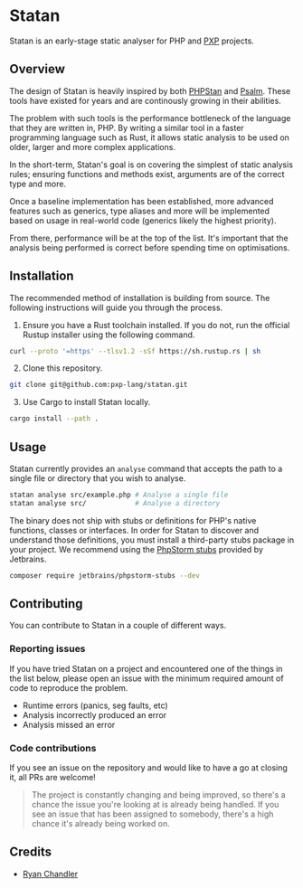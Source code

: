 # Statan

Statan is an early-stage static analyser for PHP and [PXP](https://pxplang.org) projects.

## Overview

The design of Statan is heavily inspired by both [PHPStan](https://phpstan.org) and [Psalm](https://psalm.dev). These tools have existed for years and are continously growing in their abilities.

The problem with such tools is the performance bottleneck of the language that they are written in, PHP. By writing a similar tool in a faster programming language such as Rust, it allows static analysis to be used on older, larger and more complex applications.

In the short-term, Statan's goal is on covering the simplest of static analysis rules; ensuring functions and methods exist, arguments are of the correct type and more.

Once a baseline implementation has been established, more advanced features such as generics, type aliases and more will be implemented based on usage in real-world code (generics likely the highest priority).

From there, performance will be at the top of the list. It's important that the analysis being performed is correct before spending time on optimisations.

## Installation

The recommended method of installation is building from source. The following instructions will guide you through the process.

1. Ensure you have a Rust toolchain installed. If you do not, run the official Rustup installer using the following command.

```sh
curl --proto '=https' --tlsv1.2 -sSf https://sh.rustup.rs | sh
```

2. Clone this repository.

```sh
git clone git@github.com:pxp-lang/statan.git
```

3. Use Cargo to install Statan locally.

```sh
cargo install --path .
```

## Usage

Statan currently provides an `analyse` command that accepts the path to a single file or directory that you wish to analyse.

```sh
statan analyse src/example.php # Analyse a single file
statan analyse src/            # Analyse a directory
```

The binary does not ship with stubs or definitions for PHP's native functions, classes or interfaces. In order for Statan to discover and understand those definitions, you must install a third-party stubs package in your project. We recommend using the [PhpStorm stubs](https://github.com/JetBrains/phpstorm-stubs) provided by Jetbrains.

```sh
composer require jetbrains/phpstorm-stubs --dev
```

## Contributing

You can contribute to Statan in a couple of different ways.

### Reporting issues

If you have tried Statan on a project and encountered one of the things in the list below, please open an issue with the minimum required amount of code to reproduce the problem.
* Runtime errors (panics, seg faults, etc)
* Analysis incorrectly produced an error
* Analysis missed an error

### Code contributions

If you see an issue on the repository and would like to have a go at closing it, all PRs are welcome!

> The project is constantly changing and being improved, so there's a chance the issue you're looking at is already being handled. If you see an issue that has been assigned to somebody, there's a high chance it's already being worked on. 

## Credits

* [Ryan Chandler](https://github.com/ryangjchandler)